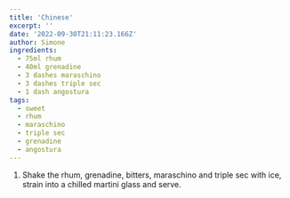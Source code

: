 ```yaml
---
title: 'Chinese'
excerpt: ''
date: '2022-09-30T21:11:23.166Z'
author: Simone
ingredients:
  - 75ml rhum
  - 40ml grenadine
  - 3 dashes maraschino
  - 3 dashes triple sec
  - 1 dash angostura
tags:
  - sweet
  - rhum
  - maraschino
  - triple sec
  - grenadine
  - angostura
---
```


1. Shake the rhum, grenadine, bitters, maraschino and triple sec with ice, strain into a chilled martini glass and serve.
